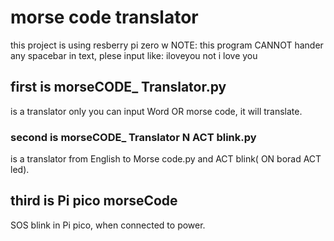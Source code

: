 # morse code translator
this project is using resberry pi zero w
NOTE: this program CANNOT hander any spacebar in text, plese input like: iloveyou not i love you


## first is morseCODE_ Translator.py
is a translator only you can input Word OR morse code, it will translate.





### second is morseCODE_ Translator N ACT blink.py
is a translator from English to Morse code.py and ACT blink( ON borad ACT led).


## third is Pi pico morseCode
SOS blink in Pi pico, when connected to power.
